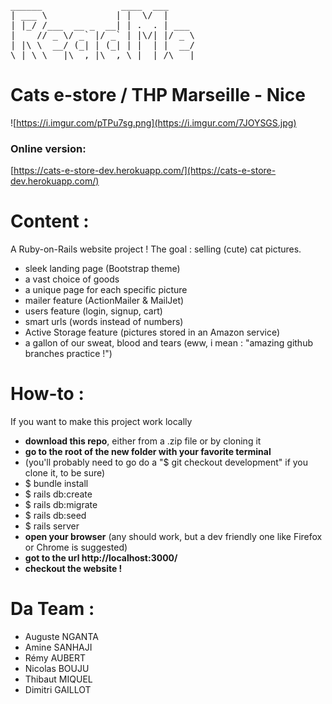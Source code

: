 <pre>
______               ____  ___     
| ___ \             | |  \/  |     
| |_/ /___  __ _  __| | .  . | ___ 
|    // _ \/ _` |/ _` | |\/| |/ _ \
| |\ \  __/ (_| | (_| | |  | |  __/
\_| \_\___|\__,_|\__,_\_|  |_/\___|
</pre>   

# Cats e-store / THP Marseille - Nice


![https://i.imgur.com/pTPu7sg.png](https://i.imgur.com/7JOYSGS.jpg)




### Online version: 

[https://cats-e-store-dev.herokuapp.com/](https://cats-e-store-dev.herokuapp.com/)

# Content :

A Ruby-on-Rails website project ! The goal : selling (cute) cat pictures. 

- sleek landing page (Bootstrap theme)
- a vast choice of goods
- a unique page for each specific picture
- mailer feature (ActionMailer & MailJet)
- users feature (login, signup, cart)
- smart urls (words instead of numbers)
- Active Storage feature (pictures stored in an Amazon service)
- a gallon of our sweat, blood and tears (eww, i mean : "amazing github branches practice !")

# How-to :
If you want to make this project work locally

- **download this repo**, either from a .zip file or by cloning it
- **go to the root of the new folder with your favorite terminal**
- (you'll probably need to go do a "$ git checkout development" if you clone it, to be sure)
- $ bundle install
- $ rails db:create
- $ rails db:migrate
- $ rails db:seed
- $ rails server
- **open your browser** (any should work, but a dev friendly one like Firefox or Chrome is suggested)
- **got to the url http://localhost:3000/**
- **checkout the website !**



# Da Team :

 * Auguste NGANTA
 * Amine SANHAJI
 * Rémy AUBERT
 * Nicolas BOUJU
 * Thibaut MIQUEL
 * Dimitri GAILLOT
